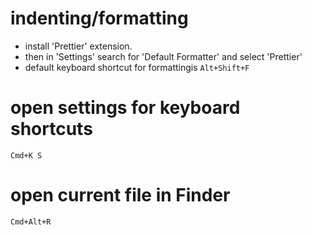 # indenting/formatting 
* install 'Prettier' extension.
* then in 'Settings' search for 'Default Formatter' and select 'Prettier'
* default keyboard shortcut for formattingis `Alt+Shift+F`

# open settings for keyboard shortcuts
`Cmd+K S`

# open current file in Finder
`Cmd+Alt+R`
